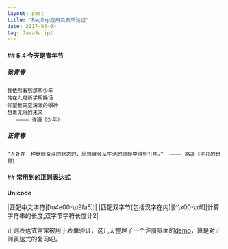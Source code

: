 ```yaml
---
layout: post
title: "RegExp应用及表单验证"
date: 2017-05-04
tag: JavaScript
---
```


#### ## 5.4 今天是青年节

##### 致青春

	我依然看到那些少年
	站在九月新学期操场
	仰望着天空清澈的眼神
	想着无限的未来
	   ———— 许巍《少年》

##### 正青春

	“人处在一种默默奋斗的状态时，思想就会从生活的琐碎中得到升华。”  ———— 路遥《平凡的世界》

#### ## 常用到的正则表达式
<!-- ##### 字符串中是否含有汉字

	if(/[\u4e00-\u9fa5]/g.test("abc你好")) {
		alert('含有汉字')；
	} -->
**Unicode**

|匹配中文字符|[\u4e00-\u9fa5]||
|匹配双字节(包括汉字在内)|[^\x00-\xff]|计算字符串的长度,双字节字符长度计2|

正则表达式常常被用于表单验证，这几天整理了一个注册界面的[demo]('https://chenhuhus.github.io/validate/')，算是对正则表达式的复习吧。